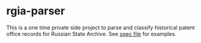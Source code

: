 # rgia-parser

This is a one time private side project to parse and classify historical patent office records for Russian State Archive. See [spec file](records_specs.yaml) for examples.
